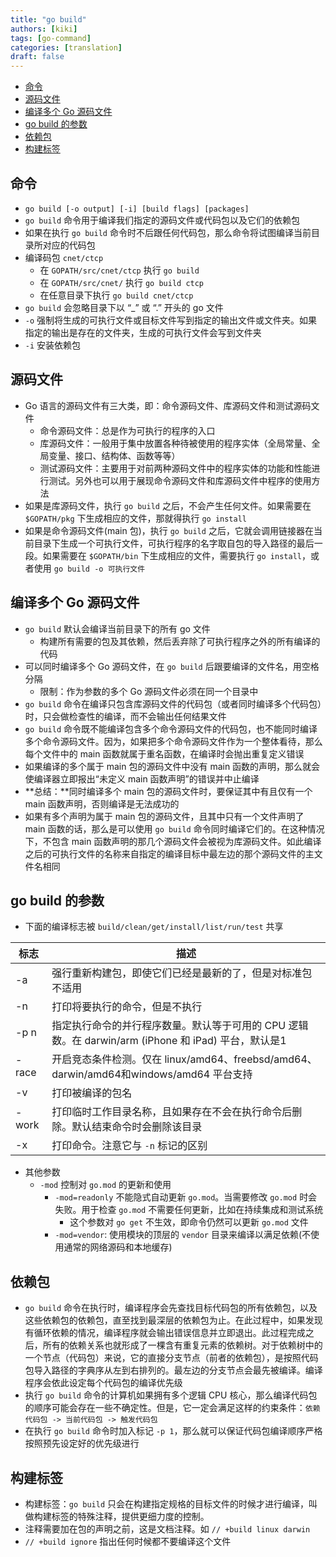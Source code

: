 ```yaml
---
title: "go build"
authors: [kiki]
tags: [go-command]
categories: [translation]
draft: false
---
```


- [命令](#%e5%91%bd%e4%bb%a4)
- [源码文件](#%e6%ba%90%e7%a0%81%e6%96%87%e4%bb%b6)
- [编译多个 Go 源码文件](#%e7%bc%96%e8%af%91%e5%a4%9a%e4%b8%aa-go-%e6%ba%90%e7%a0%81%e6%96%87%e4%bb%b6)
- [go build 的参数](#go-build-%e7%9a%84%e5%8f%82%e6%95%b0)
- [依赖包](#%e4%be%9d%e8%b5%96%e5%8c%85)
- [构建标签](#%e6%9e%84%e5%bb%ba%e6%a0%87%e7%ad%be)

## 命令

- `go build [-o output] [-i] [build flags] [packages]`
- `go build` 命令用于编译我们指定的源码文件或代码包以及它们的依赖包
- 如果在执行 `go build` 命令时不后跟任何代码包，那么命令将试图编译当前目录所对应的代码包
- 编译码包 `cnet/ctcp`
  - 在 `GOPATH/src/cnet/ctcp` 执行 `go build`
  - 在 `GOPATH/src/cnet/` 执行 `go build ctcp`
  - 在任意目录下执行 `go build cnet/ctcp`
- `go build` 会忽略目录下以 “_” 或 “.” 开头的 go 文件
- `-o` 强制将生成的可执行文件或目标文件写到指定的输出文件或文件夹。如果指定的输出是存在的文件夹，生成的可执行文件会写到文件夹
- `-i` 安装依赖包

## 源码文件

- Go 语言的源码文件有三大类，即：命令源码文件、库源码文件和测试源码文件
  - 命令源码文件：总是作为可执行的程序的入口
  - 库源码文件：一般用于集中放置各种待被使用的程序实体（全局常量、全局变量、接口、结构体、函数等等）
  - 测试源码文件：主要用于对前两种源码文件中的程序实体的功能和性能进行测试。另外也可以用于展现命令源码文件和库源码文件中程序的使用方法
- 如果是库源码文件，执行 `go build` 之后，不会产生任何文件。如果需要在 `$GOPATH/pkg` 下生成相应的文件，那就得执行 `go install`
- 如果是命令源码文件(main 包)，执行 `go build` 之后，它就会调用链接器在当前目录下生成一个可执行文件，可执行程序的名字取自包的导入路径的最后一段。如果需要在 `$GOPATH/bin` 下生成相应的文件，需要执行 `go install`，或者使用 `go build -o 可执行文件`

## 编译多个 Go 源码文件

- `go build` 默认会编译当前目录下的所有 go 文件
  - 构建所有需要的包及其依赖，然后丢弃除了可执行程序之外的所有编译的代码
- 可以同时编译多个 Go 源码文件，在 `go build` 后跟要编译的文件名，用空格分隔
  - 限制：作为参数的多个 Go 源码文件必须在同一个目录中
- `go build` 命令在编译只包含库源码文件的代码包（或者同时编译多个代码包）时，只会做检查性的编译，而不会输出任何结果文件
- `go build` 命令既不能编译包含多个命令源码文件的代码包，也不能同时编译多个命令源码文件。因为，如果把多个命令源码文件作为一个整体看待，那么每个文件中的 main 函数就属于重名函数，在编译时会抛出重复定义错误
- 如果编译的多个属于 main 包的源码文件中没有 main 函数的声明，那么就会使编译器立即报出“未定义 main 函数声明”的错误并中止编译
- **总结：**同时编译多个 main 包的源码文件时，要保证其中有且仅有一个 main 函数声明，否则编译是无法成功的
- 如果有多个声明为属于 main 包的源码文件，且其中只有一个文件声明了 main 函数的话，那么是可以使用 `go build` 命令同时编译它们的。在这种情况下，不包含 main 函数声明的那几个源码文件会被视为库源码文件。如此编译之后的可执行文件的名称来自指定的编译目标中最左边的那个源码文件的主文件名相同

## go build 的参数

- 下面的编译标志被 `build/clean/get/install/list/run/test` 共享

| 标志 | 描述 |
| --- | --- |
| -a | 强行重新构建包，即使它们已经是最新的了，但是对标准包不适用 |
| -n | 打印将要执行的命令，但是不执行 |
| -p n | 指定执行命令的并行程序数量。默认等于可用的 CPU 逻辑数。在 darwin/arm (iPhone 和 iPad) 平台，默认是1 |
| -race | 开启竞态条件检测。仅在 linux/amd64、freebsd/amd64、darwin/amd64和windows/amd64 平台支持 |
| -v | 打印被编译的包名 |
| -work | 打印临时工作目录名称，且如果存在不会在执行命令后删除。默认结束命令时会删除该目录 |
| -x | 打印命令。注意它与 `-n` 标记的区别 |

- 其他参数
  - `-mod` 控制对 `go.mod` 的更新和使用
    - `-mod=readonly` 不能隐式自动更新 `go.mod`。当需要修改 `go.mod` 时会失败。用于检查 `go.mod` 不需要任何更新，比如在持续集成和测试系统
      - 这个参数对 `go get` 不生效，即命令仍然可以更新 `go.mod` 文件
    - `-mod=vendor`: 使用模块的顶层的 `vendor` 目录来编译以满足依赖(不使用通常的网络源码和本地缓存)

## 依赖包

- `go build` 命令在执行时，编译程序会先查找目标代码包的所有依赖包，以及这些依赖包的依赖包，直至找到最深层的依赖包为止。在此过程中，如果发现有循环依赖的情况，编译程序就会输出错误信息并立即退出。此过程完成之后，所有的依赖关系也就形成了一棵含有重复元素的依赖树。对于依赖树中的一个节点（代码包）来说，它的直接分支节点（前者的依赖包），是按照代码包导入路径的字典序从左到右排列的。最左边的分支节点会最先被编译。编译程序会依此设定每个代码包的编译优先级
- 执行 `go build` 命令的计算机如果拥有多个逻辑 CPU 核心，那么编译代码包的顺序可能会存在一些不确定性。但是，它一定会满足这样的约束条件：`依赖代码包 -> 当前代码包 -> 触发代码包`
- 在执行 `go build` 命令时加入标记 `-p 1`，那么就可以保证代码包编译顺序严格按照预先设定好的优先级进行

## 构建标签

- 构建标签：`go build` 只会在构建指定规格的目标文件的时候才进行编译，叫做构建标签的特殊注释，提供更细力度的控制。
- 注释需要加在包的声明之前，这是文档注释。如 `// +build linux darwin`
- `// +build ignore` 指出任何时候都不要编译这个文件

